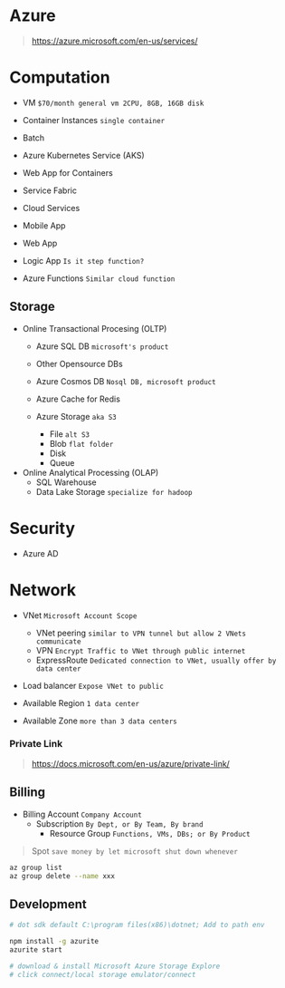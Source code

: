 # Azure
> https://azure.microsoft.com/en-us/services/

# Computation
- VM `$70/month general vm 2CPU, 8GB, 16GB disk`
- Container Instances `single container`
- Batch
- Azure Kubernetes Service (AKS)
- Web App for Containers

- Service Fabric
- Cloud Services
- Mobile App
- Web App

- Logic App `Is it step function?`
- Azure Functions `Similar cloud function`

## Storage
- Online Transactional Procesing (OLTP)
  - Azure SQL DB `microsoft's product`
  - Other Opensource DBs

  - Azure Cosmos DB `Nosql DB, microsoft product`
  - Azure Cache for Redis

  - Azure Storage `aka S3`
    - File `alt S3`
    - Blob `flat folder`
    - Disk
    - Queue
- Online Analytical Processing (OLAP)
  - SQL Warehouse
  - Data Lake Storage `specialize for hadoop`

# Security
- Azure AD

# Network
- VNet `Microsoft Account Scope`
  - VNet peering `similar to VPN tunnel but allow 2 VNets communicate`
  - VPN `Encrypt Traffic to VNet through public internet`
  - ExpressRoute `Dedicated connection to VNet, usually offer by data center`
- Load balancer `Expose VNet to public`

- Available Region `1 data center`
- Available Zone `more than 3 data centers`

### Private Link
> https://docs.microsoft.com/en-us/azure/private-link/


## Billing
- Billing Account `Company Account`
  - Subscription `By Dept, or By Team, By brand`
    - Resource Group `Functions, VMs, DBs; or By Product `

> Spot `save money by let microsoft shut down whenever`

```bash
az group list 
az group delete --name xxx
```

## Development
```bash
# dot sdk default C:\program files(x86)\dotnet; Add to path env

npm install -g azurite
azurite start

# download & install Microsoft Azure Storage Explore
# click connect/local storage emulator/connect
```